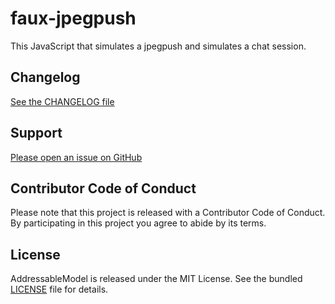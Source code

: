 faux-jpegpush
=============

This JavaScript that simulates a jpegpush and simulates a chat session.

Changelog
---------

[See the CHANGELOG file](https://github.com/craigzearfoss/faux-jpegpush/blob/master/CHANGELOG.md)


Support
-------

[Please open an issue on GitHub](https://github.com/craigzearfoss/faux-jpegpush/issues)


Contributor Code of Conduct
---------------------------

Please note that this project is released with a Contributor Code of Conduct.
By participating in this project you agree to abide by its terms.


License
-------

AddressableModel is released under the MIT License. See the bundled
[LICENSE](https://github.com/craigzearfoss/faux-jpegpush/blob/master/LICENSE)
file for details.